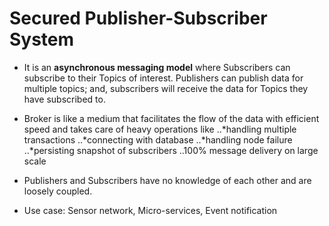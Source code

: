 
# **Secured Publisher-Subscriber System**

* It is an **asynchronous messaging model** where Subscribers can subscribe to
their Topics of interest. Publishers can publish data for multiple topics; and,
subscribers will receive the data for Topics they have subscribed to.
* Broker is like a medium that facilitates the flow of the data with efficient
speed and takes care of heavy operations like 
..*handling multiple transactions
..*connecting with database
..*handling node failure
..*persisting snapshot of subscribers
..100% message delivery on large scale

* Publishers and Subscribers have no knowledge of each other and are loosely
coupled.
* Use case: Sensor network, Micro-services, Event notification



